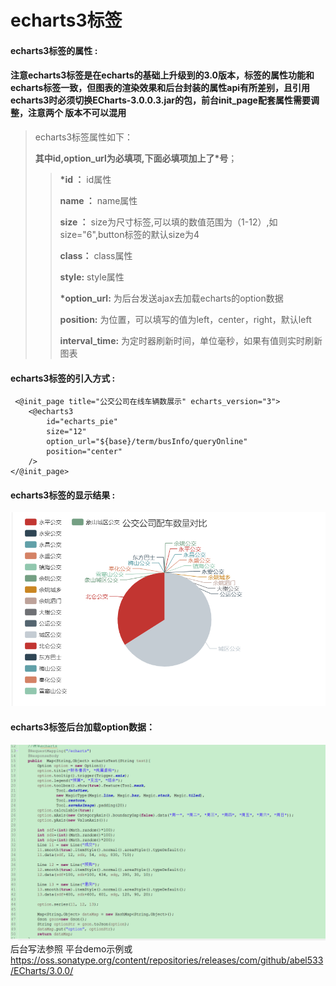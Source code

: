 # echarts3**标签**

#### echarts3**标签的属性 :**
#### 注意echarts3标签是在echarts的基础上升级到的3.0版本，标签的属性功能和echarts标签一致，但图表的渲染效果和后台封装的属性api有所差别，且引用echarts3时必须切换ECharts-3.0.0.3.jar的包，前台init_page配套属性需要调整，注意两个 版本不可以混用
> echarts3标签属性如下：
>
> **其中id,option_url为必填项,下面必填项加上了\*号**；
>
> > **\*id ：** id属性
> >
> > **name ：** name属性
> >
> > **size ：** size为尺寸标签,可以填的数值范围为（1-12）,如size="6",button标签的默认size为4
> >
> > **class：** class属性
> >
> > **style:** style属性
> >
> > **\*option_url:** 为后台发送ajax去加载echarts的option数据
> >
> > **position:** 为位置，可以填写的值为left，center，right，默认left
> >
> > **interval_time:** 为定时器刷新时间，单位毫秒，如果有值则实时刷新图表


#### echarts3标签的引入方式 :

```
 <@init_page title="公交公司在线车辆数展示" echarts_version="3">
    <@echarts3
        id="echarts_pie"
        size="12"
        option_url="${base}/term/busInfo/queryOnline"
        position="center"
    />
</@init_page>
```

#### echarts3标签的显示结果 :

![](/assets/echart3_1.png)

#### echarts3标签后台加载option数据：
![](/assets/echart3.png)
后台写法参照
平台demo示例或
https://oss.sonatype.org/content/repositories/releases/com/github/abel533/ECharts/3.0.0/


